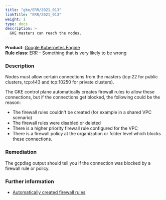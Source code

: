 ```yaml
---
title: "gke/ERR/2021_013"
linkTitle: "ERR/2021_013"
weight: 1
type: docs
description: >
  GKE masters can reach the nodes.
---
```


**Product**: [Google Kubernetes Engine](https://cloud.google.com/kubernetes-engine)\
**Rule class**: ERR - Something that is very likely to be wrong

### Description

Nodes must allow certain connections from the masters
(tcp:22 for public clusters, tcp:443 and tcp:10250 for private clusters).

The GKE control plane automatically creates firewall rules
to allow these connections, but if the connections get blocked, the following
could be the reason:

- The firewall rules couldn't be created (for example in a shared VPC scenario)
- The firewall rules were disabled or deleted
- There is a higher priority firewall rule configured for the VPC
- There is a firewall policy at the organization or folder level which
  blocks these connections.

### Remediation

The gcpdiag output should tell you if the connection was blocked by a firewall
rule or policy.

### Further information

- [Automatically created firewall rules](https://cloud.google.com/kubernetes-engine/docs/concepts/firewall-rules)
